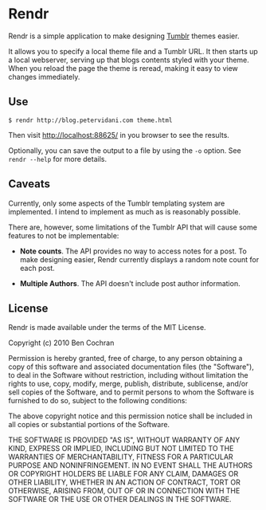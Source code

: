Rendr
=====

Rendr is a simple application to make designing [Tumblr](http://tumblr.com)
themes easier.

It allows you to specify a local theme file and a Tumblr URL. It then starts up
a local webserver, serving up that blogs contents styled with your theme. When
you reload the page the theme is reread, making it easy to view changes
immediately.

Use
---

    $ rendr http://blog.petervidani.com theme.html

Then visit [http://localhost:88625/](http://localhost:88625/) in you browser to
see the results.

Optionally, you can save the output to a file by using the `-o` option. See
`rendr --help` for more details.

Caveats
-------

Currently, only some aspects of the Tumblr templating system are implemented. I
intend to implement as much as is reasonably possible.

There are, however, some limitations of the Tumblr API that will cause some
features to not be implementable:

* **Note counts**. The API provides no way to access notes for a post. To make
  designing easier, Rendr currently displays a random note count for each post.

* **Multiple Authors**. The API doesn't include post author information.

License
-------

Rendr is made available under the terms of the MIT License.

Copyright (c) 2010 Ben Cochran

Permission is hereby granted, free of charge, to any person obtaining a copy of
this software and associated documentation files (the "Software"), to deal in
the Software without restriction, including without limitation the rights to
use, copy, modify, merge, publish, distribute, sublicense, and/or sell copies
of the Software, and to permit persons to whom the Software is furnished to do
so, subject to the following conditions:

The above copyright notice and this permission notice shall be included in all
copies or substantial portions of the Software.

THE SOFTWARE IS PROVIDED "AS IS", WITHOUT WARRANTY OF ANY KIND, EXPRESS OR
IMPLIED, INCLUDING BUT NOT LIMITED TO THE WARRANTIES OF MERCHANTABILITY,
FITNESS FOR A PARTICULAR PURPOSE AND NONINFRINGEMENT. IN NO EVENT SHALL THE
AUTHORS OR COPYRIGHT HOLDERS BE LIABLE FOR ANY CLAIM, DAMAGES OR OTHER
LIABILITY, WHETHER IN AN ACTION OF CONTRACT, TORT OR OTHERWISE, ARISING FROM,
OUT OF OR IN CONNECTION WITH THE SOFTWARE OR THE USE OR OTHER DEALINGS IN THE
SOFTWARE.
